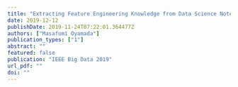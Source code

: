 ```yaml
---
title: "Extracting Feature Engineering Knowledge from Data Science Notebooks"
date: 2019-12-12
publishDate: 2019-11-24T07:22:01.364477Z
authors: ["Masafumi Oyamada"]
publication_types: ["1"]
abstract: ""
featured: false
publication: "IEEE Big Data 2019"
url_pdf: ""
doi: ""
---
```


